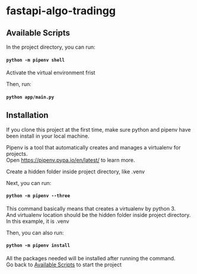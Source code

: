 # fastapi-algo-tradingg

## <a name="start"></a>Available Scripts

In the project directory, you can run:

#### `python -m pipenv shell`

Activate the virtual environment frist

Then, run:

#### `python app/main.py`

## Installation

If you clone this project at the first time, make sure python and pipenv have been install in your local machine.

Pipenv is a tool that automatically creates and manages a virtualenv for projects.<br>
Open https://pipenv.pypa.io/en/latest/ to learn more.

Create a hidden folder inside project directory, like .venv

Next, you can run:

#### `python -m pipenv --three`

This command basically means that creates a virtualenv by python 3.<br>
And virtualenv location should be the hidden folder inside project directory.<br>
In this example, it is .venv

Then, you can also run:

#### `python -m pipenv install`

All the packages needed will be installed after running the command.<br>
Go back to [Available Scripts](#start) to start the project
